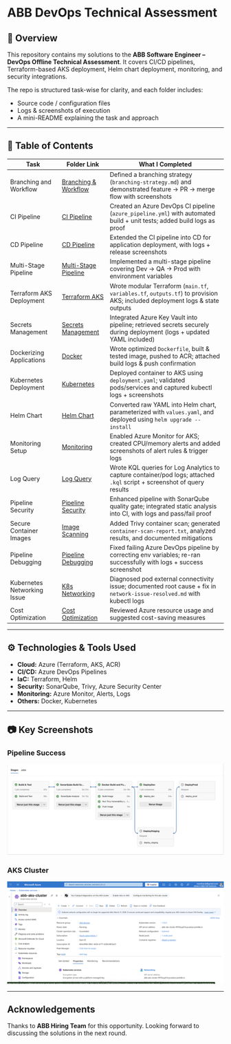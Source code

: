 # ABB DevOps Technical Assessment

## 📌 Overview

This repository contains my solutions to the **ABB Software Engineer – DevOps Offline Technical Assessment**.
It covers CI/CD pipelines, Terraform-based AKS deployment, Helm chart deployment, monitoring, and security integrations.

The repo is structured task-wise for clarity, and each folder includes:
* Source code / configuration files
* Logs & screenshots of execution
* A mini-README explaining the task and approach

---

## 📑 Table of Contents

| Task                        | Folder Link                                                      | What I Completed                                                                                                               |
| --------------------------- | ---------------------------------------------------------------- | ------------------------------------------------------------------------------------------------------------------------------ |
| Branching and Workflow      | [Branching & Workflow](Tasks/Branching%20%26%20Workflow)    | Defined a branching strategy (`branching-strategy.md`) and demonstrated feature → PR → merge flow with screenshots             |
| CI Pipeline                 | [CI Pipeline](Tasks/CI%20Pipeline)                    | Created an Azure DevOps CI pipeline (`azure_pipeline.yml`) with automated build + unit tests; added build logs as proof |
| CD Pipeline                 | [CD Pipeline](Tasks/CD%20Pipeline)                    | Extended the CI pipeline into CD for application deployment, with logs + release screenshots               |
| Multi-Stage Pipeline        | [Multi-Stage Pipeline](Tasks/Multi-Stage%20Pipeline)  | Implemented a multi-stage pipeline covering Dev → QA → Prod with environment variables            |
| Terraform AKS Deployment    | [Terraform AKS](Tasks/Terraform%20AKS)     | Wrote modular Terraform (`main.tf`, `variables.tf`, `outputs.tf`) to provision AKS; included deployment logs & state outputs   |
| Secrets Management          | [Secrets Management](Tasks/Secrets%20Management)      | Integrated Azure Key Vault into pipeline; retrieved secrets securely during deployment (logs + updated YAML included)          |
| Dockerizing Applications    | [Docker](Tasks/Docker)            | Wrote optimized `Dockerfile`, built & tested image, pushed to ACR; attached build logs & push confirmation                     |
| Kubernetes Deployment       | [Kubernetes](Tasks/KuberneteS)           | Deployed container to AKS using `deployment.yaml`; validated pods/services and captured kubectl logs + screenshots             |
| Helm Chart                  | [Helm Chart](Tasks/Helm%20Chart)                      | Converted raw YAML into Helm chart, parameterized with `values.yaml`, and deployed using `helm upgrade --install`              |
| Monitoring Setup            | [Monitoring](Tasks/Monitoring)                | Enabled Azure Monitor for AKS; created CPU/memory alerts and added screenshots of alert rules & trigger logs                   |
| Log Query                   | [Log Query](Tasks/Log%20Query)                        | Wrote KQL queries for Log Analytics to capture container/pod logs; attached `.kql` script + screenshot of query results        |
| Pipeline Security           | [Pipeline Security](Tasks/Pipeline%20Security)        | Enhanced pipeline with SonarQube quality gate; integrated static analysis into CI, with logs and pass/fail proof               |
| Secure Container Images     | [Image Scanning](Tasks/Image%20Scanning)     | Added Trivy container scan; generated `container-scan-report.txt`, analyzed results, and documented mitigations                |
| Pipeline Debugging          | [Pipeline Debugging](Tasks/Pipeline%20Debugging)      | Fixed failing Azure DevOps pipeline by correcting env variables; re-ran successfully with logs + success screenshot            |
| Kubernetes Networking Issue | [K8s Networking](Tasks/K8s%20Networking) | Diagnosed pod external connectivity issue; documented root cause + fix in `network-issue-resolved.md` with kubectl logs        |
| Cost Optimization           | [Cost Optimization](Tasks/Cost%20Optimization)        | Reviewed Azure resource usage and suggested cost-saving measures                |


---

## ⚙️ Technologies & Tools Used

* **Cloud:** Azure (Terraform, AKS, ACR)
* **CI/CD:** Azure DevOps Pipelines
* **IaC:** Terraform, Helm
* **Security:** SonarQube, Trivy, Azure Security Center
* **Monitoring:** Azure Monitor, Alerts, Logs
* **Others:** Docker, Kubernetes

---

## 📷 Key Screenshots

### Pipeline Success
<p align="center">
  <img src="pipeline-success.png" width="600" alt="Pipeline Success Screenshot">
</p>  

### AKS Cluster
<p align="center">
  <img src="aks-cluster.png" width="600" alt="AKS Cluster Screenshot">
</p>  

---

## Acknowledgements

Thanks to **ABB Hiring Team** for this opportunity. Looking forward to discussing the solutions in the next round.
